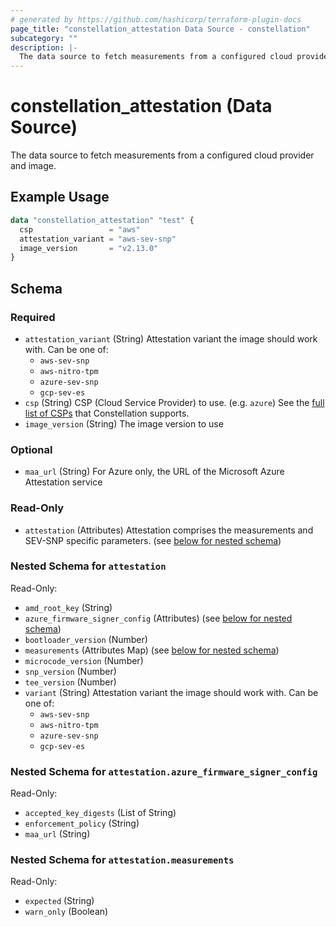 ```yaml
---
# generated by https://github.com/hashicorp/terraform-plugin-docs
page_title: "constellation_attestation Data Source - constellation"
subcategory: ""
description: |-
  The data source to fetch measurements from a configured cloud provider and image.
---
```


# constellation_attestation (Data Source)

The data source to fetch measurements from a configured cloud provider and image.

## Example Usage

```terraform
data "constellation_attestation" "test" {
  csp                 = "aws"
  attestation_variant = "aws-sev-snp"
  image_version       = "v2.13.0"
}
```

<!-- schema generated by tfplugindocs -->
## Schema

### Required

- `attestation_variant` (String) Attestation variant the image should work with. Can be one of:
  * `aws-sev-snp`
  * `aws-nitro-tpm`
  * `azure-sev-snp`
  * `gcp-sev-es`
- `csp` (String) CSP (Cloud Service Provider) to use. (e.g. `azure`)
See the [full list of CSPs](https://docs.edgeless.systems/constellation/overview/clouds) that Constellation supports.
- `image_version` (String) The image version to use

### Optional

- `maa_url` (String) For Azure only, the URL of the Microsoft Azure Attestation service

### Read-Only

- `attestation` (Attributes) Attestation comprises the measurements and SEV-SNP specific parameters. (see [below for nested schema](#nestedatt--attestation))

<a id="nestedatt--attestation"></a>
### Nested Schema for `attestation`

Read-Only:

- `amd_root_key` (String)
- `azure_firmware_signer_config` (Attributes) (see [below for nested schema](#nestedatt--attestation--azure_firmware_signer_config))
- `bootloader_version` (Number)
- `measurements` (Attributes Map) (see [below for nested schema](#nestedatt--attestation--measurements))
- `microcode_version` (Number)
- `snp_version` (Number)
- `tee_version` (Number)
- `variant` (String) Attestation variant the image should work with. Can be one of:
  * `aws-sev-snp`
  * `aws-nitro-tpm`
  * `azure-sev-snp`
  * `gcp-sev-es`

<a id="nestedatt--attestation--azure_firmware_signer_config"></a>
### Nested Schema for `attestation.azure_firmware_signer_config`

Read-Only:

- `accepted_key_digests` (List of String)
- `enforcement_policy` (String)
- `maa_url` (String)


<a id="nestedatt--attestation--measurements"></a>
### Nested Schema for `attestation.measurements`

Read-Only:

- `expected` (String)
- `warn_only` (Boolean)
